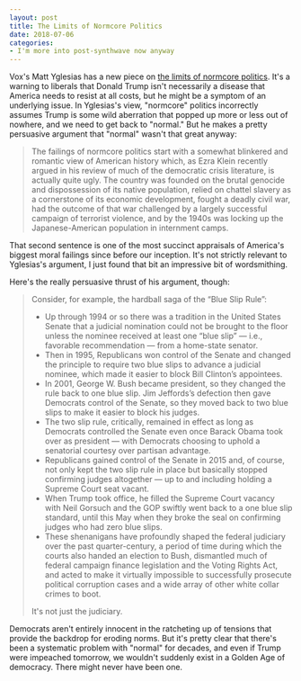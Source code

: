 ```yaml
---
layout: post
title: The Limits of Normcore Politics
date: 2018-07-06
categories: 
- I'm more into post-synthwave now anyway
---
```


Vox's Matt Yglesias has a new piece on [the limits of normcore politics](https://www.vox.com/2018/7/3/17379766/trump-norms-democracy). It's a warning to liberals that Donald Trump isn't necessarily a disease that America needs to resist at all costs, but he might be a symptom of an underlying issue. In Yglesias's view, "normcore" politics incorrectly assumes Trump is some wild aberration that popped up more or less out of nowhere, and we need to get back to "normal." But he makes a pretty persuasive argument that "normal" wasn't that great anyway:

> The failings of normcore politics start with a somewhat blinkered and romantic view of American history which, as Ezra Klein recently argued in his review of much of the democratic crisis literature, is actually quite ugly. The country was founded on the brutal genocide and dispossession of its native population, relied on chattel slavery as a cornerstone of its economic development, fought a deadly civil war, had the outcome of that war challenged by a largely successful campaign of terrorist violence, and by the 1940s was locking up the Japanese-American population in internment camps.

That second sentence is one of the most succinct appraisals of America's biggest moral failings since before our inception. It's not strictly relevant to Yglesias's argument, I just found that bit an impressive bit of wordsmithing.

Here's the really persuasive thrust of his argument, though: 

> Consider, for example, the hardball saga of the “Blue Slip Rule”:
> 
> - Up through 1994 or so there was a tradition in the United States Senate that a judicial nomination could not be brought to the floor unless the nominee received at least one “blue slip” — i.e., favorable recommendation — from a home-state senator.
> - Then in 1995, Republicans won control of the Senate and changed the principle to require two blue slips to advance a judicial nominee, which made it easier to block Bill Clinton’s appointees.
> - In 2001, George W. Bush became president, so they changed the rule back to one blue slip. Jim Jeffords’s defection then gave Democrats control of the Senate, so they moved back to two blue slips to make it easier to block his judges.
> - The two slip rule, critically, remained in effect as long as Democrats controlled the Senate even once Barack Obama took over as president — with Democrats choosing to uphold a senatorial courtesy over partisan advantage.
> - Republicans gained control of the Senate in 2015 and, of course, not only kept the two slip rule in place but basically stopped confirming judges altogether — up to and including holding a Supreme Court seat vacant.
> - When Trump took office, he filled the Supreme Court vacancy with Neil Gorsuch and the GOP swiftly went back to a one blue slip standard, until this May when they broke the seal on confirming judges who had zero blue slips.
> - These shenanigans have profoundly shaped the federal judiciary over the past quarter-century, a period of time during which the courts also handed an election to Bush, dismantled much of federal campaign finance legislation and the Voting Rights Act, and acted to make it virtually impossible to successfully prosecute political corruption cases and a wide array of other white collar crimes to boot.
> 
> It's not just the judiciary.
 
Democrats aren't entirely innocent in the ratcheting up of tensions that provide the backdrop for eroding norms. But it's pretty clear that there's been a systematic problem with "normal" for decades, and even if Trump were impeached tomorrow, we wouldn't suddenly exist in a Golden Age of democracy. There might never have been one.

​

